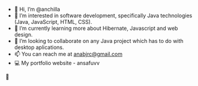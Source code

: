 - 👋 Hi, I’m @anchilla
- 👀 I’m interested in software development, specifically Java technologies (Java, JavaScript, HTML, CSS).
- 🌱 I’m currently learning more about Hibernate, Javascript and web design.
- 💞️ I’m looking to collaborate on any Java project which has to do with desktop aplications.
- 📫 You can reach me at anabjrc@gmail.com
- 💻 My portfolio website - ansafuvv

💼

<!---
anchilla/anchilla is a ✨ special ✨ repository because its `README.md` (this file) appears on your GitHub profile.
You can click the Preview link to take a look at your changes.
--->
